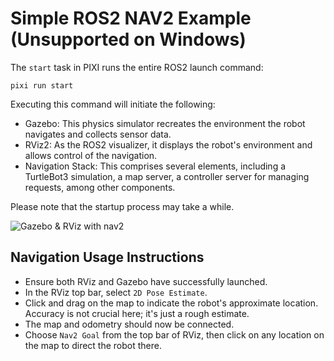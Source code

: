 # Simple ROS2 NAV2 Example (Unsupported on Windows)

The `start` task in PIXI runs the entire ROS2 launch command:
```shell
pixi run start
```
Executing this command will initiate the following:
- Gazebo: This physics simulator recreates the environment the robot navigates and collects sensor data.
- RViz2: As the ROS2 visualizer, it displays the robot's environment and allows control of the navigation.
- Navigation Stack: This comprises several elements, including a TurtleBot3 simulation, a map server, a controller server for managing requests, among other components.

Please note that the startup process may take a while.

![Gazebo & RViz with nav2](https://github.com/prefix-dev/pixi/assets/12893423/b33690d7-26d1-4304-903a-ff5020137832)

## Navigation Usage Instructions
- Ensure both RViz and Gazebo have successfully launched.
- In the RViz top bar, select `2D Pose Estimate`.
- Click and drag on the map to indicate the robot's approximate location. Accuracy is not crucial here; it's just a rough estimate.
- The map and odometry should now be connected.
- Choose `Nav2 Goal` from the top bar of RViz, then click on any location on the map to direct the robot there.
